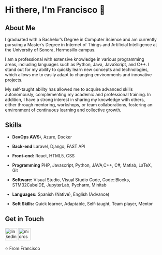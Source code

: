 # Hi there, I'm Francisco 👋

## About Me

I graduated with a Bachelor’s Degree in Computer Science and am currently pursuing a Master’s Degree in Internet of Things and Artificial Intelligence at the University of Sonora, Hermosillo campus.

I am a professional with extensive knowledge in various programming areas, including languages such as Python, Java, JavaScript, and C++. I stand out for my ability to quickly learn new concepts and technologies, which allows me to easily adapt to changing environments and innovative projects.

My self-taught ability has allowed me to acquire advanced skills autonomously, complementing my academic and professional training. In addition, I have a strong interest in sharing my knowledge with others, either through mentoring, workshops, or team collaborations, fostering an environment of continuous learning and collective growth.

## Skills

- **DevOps AWS:**, Azure, Docker

- **Back‑end** Laravel, Django, FAST API

- **Front‑end:** React, HTML5, CSS

- **Programming** PHP, Javascript, Python, JAVA,C++, C#, Matlab, LaTeX, Git

- **Software:** Visual Studio, Visual Studio Code, Code::Blocks, STM32CubeIDE, JupyterLab, Pycharm, Minitab

- **Languages:**  Spanish (Native), English (Advance)

- **Soft Skills:** Quick learner, Adaptable, Self-taught, Team player, Mentor


## Get in Touch

[<img src='https://cdn.jsdelivr.net/npm/simple-icons@3.0.1/icons/linkedin.svg' alt='linkedin' height='40'>](https://www.linkedin.com/in/francisco-javier-castro-marquez/)  [<img src='https://cdn.jsdelivr.net/npm/simple-icons@3.0.1/icons/microsoftoutlook.svg' alt='microsoftoutlook' height='40'>](mailto:francisco.javier.cm@hotmail.com)  


⭐️ From Francisco
